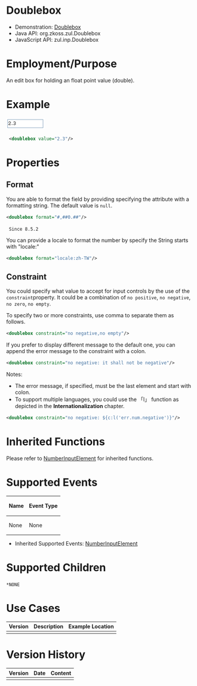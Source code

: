 

# Doublebox

- Demonstration:
  [Doublebox](http://www.zkoss.org/zkdemo/input/form_sample)
- Java API: <javadoc>org.zkoss.zul.Doublebox</javadoc>
- JavaScript API: <javadoc directory="jsdoc">zul.inp.Doublebox</javadoc>


# Employment/Purpose

An edit box for holding an float point value (double).

# Example

![](/zk_component_ref/images/ZKComRef_Doublebox_Examples.PNG)

```xml
 <doublebox value="2.3"/>
```

# Properties

## Format

You are able to format the field by providing specifying the attribute
with a formatting string. The default value is `null`.

```xml
<doublebox format="#,##0.##"/>
```

` Since 8.5.2`

You can provide a locale to format the number by specify the String
starts with "locale:"

```xml
<doublebox format="locale:zh-TW"/>
```

## Constraint

You could specify what value to accept for input controls by the use of
the `constraint`property. It could be a combination of `no positive`,
`no negative`, `no zero`, `no empty`.

To specify two or more constraints, use comma to separate them as
follows.

```xml
<doublebox constraint="no negative,no empty"/>
```

If you prefer to display different message to the default one, you can
append the error message to the constraint with a colon.

```xml
<doublebox constraint="no negative: it shall not be negative"/>
```

Notes:

- The error message, if specified, must be the last element and start
  with colon.
- To support multiple languages, you could use the 「l」 function as
  depicted in the **Internationalization** chapter.

```xml
<doublebox constraint="no negative: ${c:l('err.num.negative')}"/>
```

# Inherited Functions

Please refer to [ NumberInputElement]({{site.baseurl}}/zk_component_ref/base_components/numberinputelement)
for inherited functions.

# Supported Events

<table>
<thead>
<tr class="header">
<th><center>
<p>Name</p>
</center></th>
<th><center>
<p>Event Type</p>
</center></th>
</tr>
</thead>
<tbody>
<tr class="odd">
<td><p>None</p></td>
<td><p>None</p></td>
</tr>
</tbody>
</table>

- Inherited Supported Events: [ NumberInputElement]({{site.baseurl}}/zk_component_ref/base_components/numberinputelement#Supported_Events)

# Supported Children

`*NONE`

# Use Cases

| Version | Description | Example Location |
|---------|-------------|------------------|
|         |             |                  |

# Version History



| Version | Date | Content |
|---------|------|---------|
|         |      |         |


